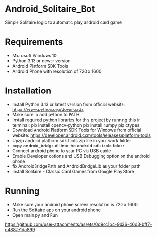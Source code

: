 # Android_Solitaire_Bot
Simple Solitaire logic to automatic play android card game

# Requirements
- Microsoft Windows 10
- Python 3.13 or newer version
- Android Platform SDK Tools
- Android Phone with resolution of 720 x 1600

# Installation
- Install Python 3.13 or latest version from official website: https://www.python.org/downloads
- Make sure to add python to PATH
- Install required python libraries for this project by running this in terminal:
  pip install opencv-python
  pip install numpy
  pip ctypes
- Download Android Platform SDK Tools for Windows from official website: https://developer.android.com/tools/releases/platform-tools
- Upzip android platform sdk tools zip file in your work folder
- copy android_bridge.dll into the android sdk tools folder
- Connect android phone to your PC via USB cable
- Enable Developer options and USB Debugging option on the android phone
- fix AndroidBridgePath and AndroidBridgeLib as your folder path
- Install Solitaire - Classic Card Games from Google Play Store
  
# Running
- Make sure your android phone screen resolution is 720 x 1600
- Run the Solitaire app on your android phone
- Open main.py and Run
  

https://github.com/user-attachments/assets/0d9cc1b4-9d36-46d3-bff7-c4887e1da899

